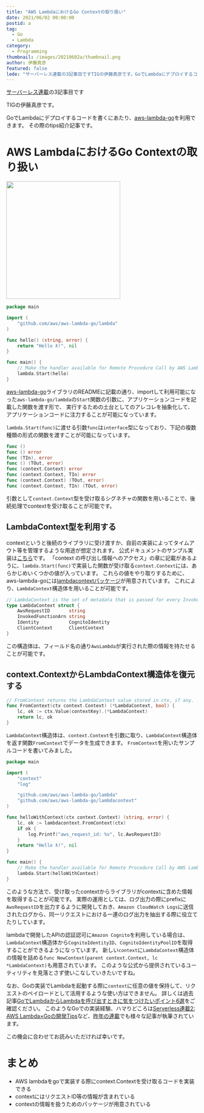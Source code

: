 ```yaml
---
title: "AWS LambdaにおけるGo Contextの取り扱い"
date: 2021/06/02 00:00:00
postid: a
tag:
  - Go
  - Lambda
category:
  - Programming
thumbnail: /images/20210602a/thumbnail.png
author: 伊藤真彦
featured: false
lede: "サーバーレス連載の3記事目ですTIGの伊藤真彦です。GoでLambdaにデプロイするコードを書くにあたり、aws-lambda-goを利用できます。その際のtips紹介記事です。"
---
```


[サーバーレス連載](/articles/20210531a/)の3記事目です

TIGの伊藤真彦です。

GoでLambdaにデプロイするコードを書くにあたり、[aws-lambda-go](https://github.com/aws/aws-lambda-go)を利用できます。
その際のtips紹介記事です。

# AWS LambdaにおけるGo Contextの取り扱い

<img src="/images/20210602a/lambda-39473.png" alt="" title="Clker-Free-Vector-ImagesによるPixabayからの画像" width="300" height="310" loading="lazy">

```go main.go
package main

import (
	"github.com/aws/aws-lambda-go/lambda"
)

func hello() (string, error) {
	return "Hello ƛ!", nil
}

func main() {
	// Make the handler available for Remote Procedure Call by AWS Lambda
	lambda.Start(hello)
}
```

[aws-lambda-go](https://github.com/aws/aws-lambda-go)ライブラリのREADMEに記載の通り、importして利用可能になった`aws-lambda-go/lambda`の`Start`関数の引数に、アプリケーションコードを記載した関数を渡す形で、
実行するための土台としてのアレコレを抽象化して、アプリケーションコードに注力することが可能になっています。

`lambda.Start(func)`に渡せる引数`func`は`interface`型になっており、下記の複数種類の形式の関数を渡すことが可能になっています。

```go
func ()
func () error
func (TIn), error
func () (TOut, error)
func (context.Context) error
func (context.Context, TIn) error
func (context.Context) (TOut, error)
func (context.Context, TIn) (TOut, error)
```

引数として`context.Context`型を受け取るシグネチャの関数を用いることで、後続処理でcontextを受け取ることが可能です。

## LambdaContext型を利用する

contextというと後続のライブラリに受け渡すか、自前の実装によってタイムアウト等を管理するような用途が想定されます。
公式ドキュメントのサンプル実装は[こちら](https://docs.aws.amazon.com/ja_jp/lambda/latest/dg/golang-context.html)です。
「context の呼び出し情報へのアクセス」の章に記載があるように、`lambda.Start(func)`で実装した関数が受け取る`context.Context`には、あらかじめいくつかの値が入っています。
これらの値をやり取りするために、aws-lambda-goには[lambdacontextパッケージ](https://github.com/aws/aws-lambda-go/blob/master/lambdacontext/context.go)が用意されています。
これにより、`LambdaContext`構造体を用いることが可能です。

```go
// LambdaContext is the set of metadata that is passed for every Invoke.
type LambdaContext struct {
	AwsRequestID       string
	InvokedFunctionArn string
	Identity           CognitoIdentity
	ClientContext      ClientContext
}
```

この構造体は、フィールド名の通り`AwsLambda`が実行された際の情報を持たせることが可能です。

## context.ContextからLambdaContext構造体を復元する

```go
// FromContext returns the LambdaContext value stored in ctx, if any.
func FromContext(ctx context.Context) (*LambdaContext, bool) {
	lc, ok := ctx.Value(contextKey).(*LambdaContext)
	return lc, ok
}
```

`LambdaContext`構造体は、`context.Context`を引数に取り、`LambdaContext`構造体を返す関数`FromContext`でデータを生成できます。
`FromContext`を用いたサンプルコードを書いてみました。

```go main.go
package main

import (
	"context"
	"log"

	"github.com/aws/aws-lambda-go/lambda"
	"github.com/aws/aws-lambda-go/lambdacontext"
)

func helloWithContext(ctx context.Context) (string, error) {
	lc, ok := lambdacontext.FromContext(ctx)
	if ok {
		log.Printf("aws_request_id: %v", lc.AwsRequestID)
	}
	return "Hello ƛ!", nil
}

func main() {
	// Make the handler available for Remote Procedure Call by AWS Lambda
	lambda.Start(helloWithContext)
}
```

このような方法で、受け取ったcontextからライブラリがcontextに含めた情報を取得することが可能です。
実際の運用としては、ログ出力の際にprefixに`AwsRequestID`を出力するように開発しておき、`Amazon CloudWatch Logs`に送信されたログから、同一リクエストにおける一連のログ出力を抽出する際に役立てたりしています。

lambdaで開発したAPIの認証認可に`Amazon Cognito`を利用している場合は、`LambdaContext`構造体から`CognitoIdentityID`、`CognitoIdentityPoolID`を取得することができるようになっています。
新しい`context`に`LambdaContext`構造体の情報を詰める`func NewContext(parent context.Context, lc *LambdaContext)`も用意されています。
このような公式から提供されているユーティリティを見落とさず使いこなしていきたいですね。

なお、Goの実装でLambdaを起動する際に`context`に任意の値を保持して、リクエストのペイロードとして活用するような使い方はできません。
詳しくは過去記事[GoでLambdaからLambdaを呼び出すときに気をつけたいポイント6選](https://future-architect.github.io/articles/20201112/)をご確認ください。
このようなGoでの実装経験、ハマりどころは[Serverless連載2: AWS Lambda×Goの開発Tips](https://future-architect.github.io/articles/20200326/)など、[昨年の連載](https://future-architect.github.io/tags/Serverless%E9%80%A3%E8%BC%89/)でも様々な記事が執筆されています。

この機会に合わせてお読みいただければ幸いです。

# まとめ

* AWS lambdaをgoで実装する際にcontext.Contextを受け取るコードを実装できる
* contextにはリクエストID等の情報が含まれている
* contextの情報を扱うためのパッケージが用意されている
